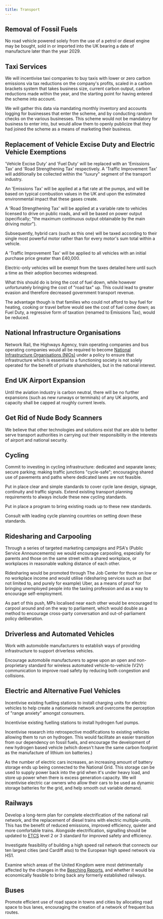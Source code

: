 ```yaml
---
title: Transport
---
```


## Removal of Fossil Fuels

No road vehicle powered solely from the use of a petrol or diesel engine may be bought, sold in or imported into the UK bearing a date of manufacture later than the year 2029.

## Taxi Services

We will incentivise taxi companies to buy taxis with lower or zero carbon emissions via tax reductions on the company's profits, scaled in a carbon brackets system that takes business size, current carbon output, carbon reductions made within the year, and the starting point for having entered the scheme into account.

We will gather this data via mandating monthly inventory and accounts logging for businesses that enter the scheme, and by conducting random checks on the various businesses. This scheme would not be mandatory for business to enter into, but would allow them to openly publicize that they had joined the scheme as a means of marketing their business.

## Replacement of Vehicle Excise Duty and Electric Vehicle Exemptions

'Vehicle Excise Duty' and 'Fuel Duty' will be replaced with an 'Emissions Tax' and 'Road Strengthening Tax' respectively. A 'Traffic Improvement Tax' will additionally be collected within the "luxury" segment of the transport industry.

An 'Emissions Tax' will be applied at a flat rate at the pumps, and will be based on typical combustion values in the UK and upon the estimated environmental impact that these gases create.

A 'Road Strengthening Tax' will be applied at a variable rate to vehicles licensed to drive on public roads, and will be based on power output (specifically; "the maximum continuous output obtainable by the main driving motor").

Subsequently, hybrid cars (such as this one) will be taxed according to their single most powerful motor rather than for every motor's sum total within a vehicle.

A 'Traffic Improvement Tax' will be applied to all vehicles with an initial purchase price greater than £40,000.

Electric-only vehicles will be exempt from the taxes detailed here until such a time as their adoption becomes widespread.

What this should do is bring the cost of fuel down, while however unfortunately bringing the cost of "road tax" up. This could lead to greater evasion and therefore decreased government transport revenue.

The advantage though is that families who could not afford to buy fuel for heating, cooking or travel before would see the cost of fuel come down; as Fuel Duty, a regressive form of taxation (renamed to Emissions Tax), would be reduced.

## National Infrastructure Organisations

Network Rail, the Highways Agency, train operating companies and bus operating companies would all be required to become [National Infrastructure Organisations (NIOs)](infrastructure.html) under a policy to ensure that infrastructure which is essential to a functioning society is not solely operated for the benefit of private shareholders, but in the national interest.

## End UK Airport Expansion

Until the aviation industry is carbon neutral, there will be no further expansions (such as new runways or terminals) of any UK airports, and capacity shall be capped at roughly current levels.

## Get Rid of Nude Body Scanners

We believe that other technologies and solutions exist that are able to better serve transport authorities in carrying out their responsibility in the interests of airport and national security.

## Cycling

Commit to investing in cycling infrastructure: dedicated and separate lanes; secure parking; making traffic junctions "cycle-safe"; encouraging shared use of pavements and paths where dedicated lanes are not feasible.

Put in place clear and simple standards to cover cycle lane design, signage, continuity and traffic signals. Extend existing transport planning requirements to always include these new cycling standards.

Put in place a program to bring existing roads up to these new standards.

Consult with leading cycle planning countries on setting down these standards.

## Ridesharing and Carpooling

Through a series of targeted marketing campaigns and PSA's (Public Service Announcements) we would encourage carpooling, especially for parents and those on the same street with a shared workplace, or workplaces in reasonable walking distance of each other.

Ridesharing would be promoted through The Job Center for those on low or no workplace income and would utilise ridesharing services such as (but not limited to, and purely for example) Uber, as a means of proof for bringing unemployed people into the taxiing profession and as a way to encourage self-employment.

As part of this push, MPs localised near each other would be encouraged to carpool around and on the way to parliament, which would double as a method to encourage cross-party conversation and out-of-parliament policy deliberation.

## Driverless and Automated Vehicles

Work with automobile manufacturers to establish ways of providing infrastructure to support driverless vehicles.

Encourage automobile manufacturers to agree upon an open and non-proprietary standard for wireless automated vehicle-to-vehicle (V2V) communication to improve road safety by reducing both congestion and collisions.

## Electric and Alternative Fuel Vehicles

Incentivise existing fuelling stations to install charging units for electric vehicles to help create a nationwide network and overcome the perception of "range anxiety" amongst consumers.

Incentivise existing fuelling stations to install hydrogen fuel pumps.

Incentivise research into retrospective modifications to existing vehicles allowing them to run on hydrogen. This would facilitate an easier transition from our dependency on fossil fuels, and encourage the development of new hydrogen based vehicle (which doesn't have the same carbon footprint as the manufacture of lithium ion batteries.)

As the number of electric cars increases, an increasing amount of battery storage ends up being connected to the National Grid. This storage can be used to supply power back into the grid when it's under heavy load, and store up power when there is excess generation capacity. We will incentivise electric car owners who allow their cars to be used as dynamic storage batteries for the grid, and help smooth out variable demand.

## Railways

Develop a long-term plan for complete electrification of the national rail network, and the replacement of diesel trains with electric multiple-units. This has the benefit of reduced emissions, improved efficiency, quieter and more comfortable trains. Alongside electrification, signalling should be updated to [ETCS](https://en.wikipedia.org/wiki/European_Train_Control_System) level 2 or 3 standard for improved safety and efficiency.

Investigate feasibility of building a high speed rail network that connects our ten largest cities (and Cardiff also) to the European high speed network via HS1.

Examine which areas of the United Kingdom were most detrimentally affected by the changes in the [Beeching Reports](https://en.wikipedia.org/wiki/Beeching_cuts), and whether it would be economically feasible to bring back any formerly established railways.

## Buses

Promote efficient use of road space in towns and cities by allocating road space to bus lanes, encouraging the creation of a network of frequent bus routes.
